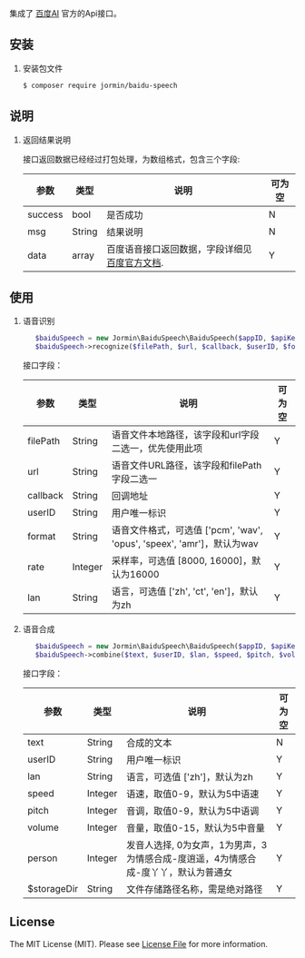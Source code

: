 集成了 [百度AI](http://ai.baidu.com/) 官方的Api接口。

## 安装

 1. 安装包文件

	``` bash
	$ composer require jormin/baidu-speech
	```

## 说明

 1. 返回结果说明

	接口返回数据已经经过打包处理，为数组格式，包含三个字段:
    
    | 参数  | 类型  | 说明  | 可为空  |
    | ------------ | ------------ | ------------ | ------------ |
    | success | bool | 是否成功 | N |
    | msg | String | 结果说明 | N |
    | data | array | 百度语音接口返回数据，字段详细见 [百度官方文档](https://cloud.baidu.com/doc/SPEECH/TTS-Online-PHP-SDK.html). | Y |

## 使用

1. 语音识别
    
    ```php
       $baiduSpeech = new Jormin\BaiduSpeech\BaiduSpeech($appID, $apiKey, $secretKey);
       $baiduSpeech->recognize($filePath, $url, $callback, $userID, $format, $rate, $lan);
    ```
     
    接口字段：
    
    | 参数  | 类型  | 说明  | 可为空  |
    | ------------ | ------------ | ------------ | ------------ |
    | filePath | String | 语音文件本地路径，该字段和url字段二选一，优先使用此项 | Y |
    | url | String | 语音文件URL路径，该字段和filePath字段二选一 | Y |
    | callback | String | 回调地址 | Y |
    | userID | String | 用户唯一标识 | Y |
    | format | String | 语音文件格式，可选值 ['pcm', 'wav', 'opus', 'speex', 'amr']，默认为wav | Y |
    | rate | Integer | 采样率，可选值 [8000, 16000]，默认为16000 | Y |
    | lan | String | 语言，可选值 ['zh', 'ct', 'en']，默认为zh | Y |

2. 语音合成
    
    ```php
       $baiduSpeech = new Jormin\BaiduSpeech\BaiduSpeech($appID, $apiKey, $secretKey);
       $baiduSpeech->combine($text, $userID, $lan, $speed, $pitch, $volume, $person, $storageDir);
    ```
         
    接口字段：
    
    | 参数  | 类型  | 说明  | 可为空  |
    | ------------ | ------------ | ------------ | ------------ |
    | text | String | 合成的文本 | N |
    | userID | String | 用户唯一标识 | Y |
    | lan | String | 语言，可选值 ['zh']，默认为zh | Y |
    | speed | Integer | 语速，取值0-9，默认为5中语速 | Y |
    | pitch | Integer | 音调，取值0-9，默认为5中语调 | Y |
    | volume | Integer | 音量，取值0-15，默认为5中音量 | Y |
    | person | Integer | 发音人选择, 0为女声，1为男声，3为情感合成-度逍遥，4为情感合成-度丫丫，默认为普通女 | Y |
    | $storageDir | String | 文件存储路径名称，需是绝对路径 | Y |

## License

The MIT License (MIT). Please see [License File](LICENSE.md) for more information.

